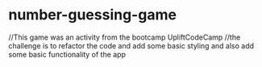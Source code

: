 # number-guessing-game

//This game was an activity from the bootcamp UpliftCodeCamp
//the challenge is to refactor the code and add some basic styling and also add some basic functionality of the app

